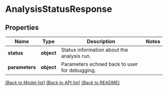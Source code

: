 # AnalysisStatusResponse

## Properties
Name | Type | Description | Notes
------------ | ------------- | ------------- | -------------
**status** | **object** | Status information about the analysis run. | 
**parameters** | **object** | Parameters echoed back to user for debugging. | 

[[Back to Model list]](../README.md#documentation-for-models) [[Back to API list]](../README.md#documentation-for-api-endpoints) [[Back to README]](../README.md)


